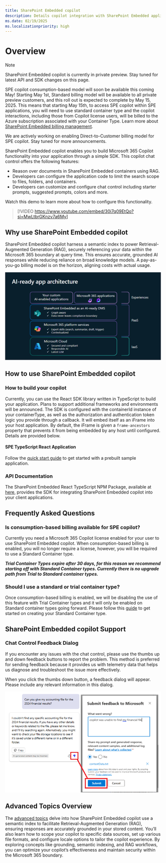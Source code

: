 ```yaml
---
title: SharePoint Embedded copilot 
description: Details copilot integration with SharePoint Embedded applications
ms.date: 02/19/2025
ms.localizationpriority: high
---
```


# Overview

> [!NOTE]
>
> SharePoint Embedded copilot is currently in private preview. Stay tuned for latest API and SDK changes on this page.
>
> SPE copilot consumption-based model will soon be available this coming May! Starting May 1st, Standard billing model will be available to all private preview customers, and this roll out is expected to complete by May 15, 2025. This means that starting May 15th, to access SPE copilot within SPE applications, you will need to use standard container type and the copilot interactions, including those from Copilot license users, will be billed to the Azure subscription associated with your Container Type. Learn more about [SharePoint Embedded billing management](/sharepoint/dev/embedded/administration/billing/billingmanagement).
>
> We are actively working on enabling Direct-to-Customer billing model for SPE copilot. Stay tuned for more announcements.

SharePoint Embedded copilot enables you to build Microsoft 365 Copilot functionality into your application through a simple SDK. This copilot chat control offers the following features:

- Reason over documents in SharePoint Embedded containers using RAG.
- Developers can configure the application code to limit the search scope to files, folders, and containers.
- Developers can customize and configure chat control including starter prompts, suggested prompts, colors and more.

Watch this demo to learn more about how to configure this functionality.

> [!VIDEO https://www.youtube.com/embed/30i7q09EtQo?si=MwLtbrGKnzv7a6My]

## Why use SharePoint Embedded copilot

SharePoint Embedded copilot harness a semantic index to power Retrieval-Augmented Generation (RAG), securely referencing your data within the Microsoft 365 boundary at query time. This ensures accurate, grounded AI responses while reducing reliance on broad knowledge models. A pay-as-you-go billing model is on the horizon, aligning costs with actual usage.

![Diagram illustrating SPE copilot is AI ready](../../images/speco-apparch.png)

## How to use SharePoint Embedded copilot

### How to build your copilot

Currently, you can use the React SDK library written in TypeScript to build your application. Plans to support additional frameworks and environments will be announced. The SDK is configured with the containerId instance of your containerType, as well as the authorization and authentication token logic you provide through a callback. It will embed itself as an iFrame into your host application. By default, the iFrame is given a `frame-ancestors` property that prevents it from being embedded by any host until configured. Details are provided below.

#### SPE TypeScript React Application

Follow the [quick start guide](../tutorials/spe-da-vscode.md) to get started with a prebuilt sample application.

### API Documentation

The SharePoint Embedded React TypeScript NPM Package, available at [here](https://github.com/microsoft/SharePoint-Embedded-Samples/tree/feature/copilot-react-sdk/sharepointembedded-chatembedded-react/docs/index.md), provides the SDK for integrating SharePoint Embedded copilot into your client applications.

## Frequently Asked Questions

### Is consumption-based billing available for SPE copilot?

Currently you need a Microsoft 365 Copilot license enabled for your user to use SharePoint Embedded copilot. When consumption-based billing is enabled, you will no longer require a license, however, you will be required to use a Standard Container type.

***Trial Container Types expire after 30 days, for this reason we recommend starting off with Standard Container types. Currently there is no upgrade path from Trial to Standard container types.***

### Should I use a standard or trial container type?

Once consumption-based billing is enabled, we will be disabling the use of this feature with Trial Container types and it will only be enabled on Standard container types going forward. Please follow this [guide](../../getting-started/containertypes.md) to get started on creating your Standard Container type.

## SharePoint Embedded copilot  Support

### Chat Control Feedback Dialog

If you encounter any issues with the chat control, please use the thumbs up and down feedback buttons to report the problem. This method is preferred for sending feedback because it provides us with telemetry data that helps us diagnose and troubleshoot the issue more effectively.

When you click the thumbs down button, a feedback dialog will appear. Please include any relevant information in this dialog.

![SPE copilot Feedback Modal preview](../../images/speco-feedbackcombined.png)

## Advanced Topics Overview

The [advanced topics](spe-da-adv.md) delve into how SharePoint Embedded copilot use a semantic index to facilitate Retrieval-Augmented Generation (RAG), ensuring responses are accurately grounded in your stored content. You’ll also learn how to scope your copilot to specific data sources, set up various file formats, and configure locale options to tailor the copilot experience. By exploring concepts like grounding, semantic indexing, and RAG workflows, you can optimize your copilot’s effectiveness and maintain security within the Microsoft 365 boundary.
